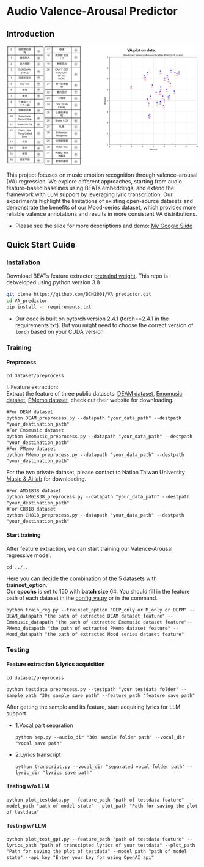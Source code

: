 # Audio Valence-Arousal Predictor 
## Introduction
<p align="center">
  <img src="./images/Intro_plot.png" alt="Intro" width="550"/>
</p>  
  
This project focuses on music emotion recognition through valence–arousal (VA) regression. We explore different approaches, starting from audio feature–based baselines using BEATs embeddings, and extend the framework with LLM support by leveraging lyric transcription. Our experiments highlight the limitations of existing open-source datasets and demonstrate the benefits of our Mood-series dataset, which provides more reliable valence annotations and results in more consistent VA distributions.

- Please see the slide for more descriptions and demo: [My Google Slide](https://docs.google.com/presentation/d/1O6-D0DZGffdyYIPhNtaUbJNti8UpV-1HFuG82ZAVm_c/edit?usp=sharing)

## Quick Start Guide
### Installation
Download BEATs feature extractor [pretraind weight](https://www.kaggle.com/datasets/hubfor/microsoft-beats-model).
This repo is debveloped using python version 3.8
```bash
git clone https://github.com/DCN2001/VA_predictor.git
cd VA_predictor
pip install -r requirements.txt
```
* Our code is built on pytorch version 2.4.1 (torch==2.4.1 in the requirements.txt). But you might need to choose the correct version of `torch` based on your CUDA version

### Training
#### **Preprocess**
```shell
cd dataset/preprocess
```
I. Feature extraction:  
Extract the feature of three public datasets: [DEAM dataset](https://www.kaggle.com/datasets/imsparsh/deam-mediaeval-dataset-emotional-analysis-in-music), [Emomusic dataset](https://cvml.unige.ch/databases/emoMusic/), [PMemo dataset](https://github.com/HuiZhangDB/PMEmo?tab=readme-ov-file), check out their website for downloading.
```shell
#For DEAM dataset
python DEAM_preprocess.py --datapath "your_data_path" --destpath "your_destination_path"
#For Emomusic dataset
python Emomusic_preprocess.py --datapath "your_data_path" --destpath "your_destination_path"
#For PMemo dataset
python PMemo_preprocess.py --datapath "your_data_path" --destpath "your_destination_path"
```
For the two private dataset, please contact to Nation Taiwan University [Music & Ai lab](https://affige.github.io/lab.html) for downloading.
```shell
#For AMG1838 dataset
python AMG1838_preprocess.py --datapath "your_data_path" --destpath "your_destination_path"
#For CH818 dataset
python CH818_preprocess.py --datapath "your_data_path" --destpath "your_destination_path"
```
#### **Start training**
After feature extraction, we can start training our Valence-Arousal regressive model.
```shell
cd ../..
```
Here you can decide the combination of the 5 datasets with **trainset_option**.  
Our **epochs** is set to 150 with **batch size** 64.
You should fill in the feature path of each dataset in the [config_va.py](./configs/config_va.py) or in the command.
```shell
python train_reg.py --trainset_option "DEP_only or M_only or DEPM" --DEAM_datapath "the path of extracted DEAM dataset feature" --Emomusic_datapath "the path of extracted Emomusic dataset feature"--PMemo_datapath "the path of extracted PMemo dataset feature" --Mood_datapath "the path of extracted Mood series dataset feature"
```

### Testing 
#### Feature extraction & lyrics acquisition
```shell
cd dataset/preprocess 
```
```shell
python testdata_preprocess.py --testpath "your testdata folder" --sample_path "30s sample save path" --feature_path "feature save path"
```
After getting the sample and its feature, start acquiring lyrics for LLM support.  
  * 1.Vocal part separation
    ```shell
    python sep.py --audio_dir "30s sample folder path" --vocal_dir "vocal save path"
    ```
  * 2.Lyrics transcript
    ```shell
    python transcript.py --vocal_dir "separated vocal folder path" --lyric_dir "lyrics save path"
    ```

#### **Testing w/o LLM**
```shell
python plot_testdata.py --feature_path "path of testdata feature" --model_path "path of model state" --plot_path "Path for saving the plot of testdata"
```
#### **Testing w/ LLM** 
```shell
python plot_test_gpt.py --feature_path "path of testdata feature" --lyrics_path "path of transcipted lyrics of your testdata" --plot_path "Path for saving the plot of testdata" --model_path "path of model state" --api_key "Enter your key for using OpenAI api"
```